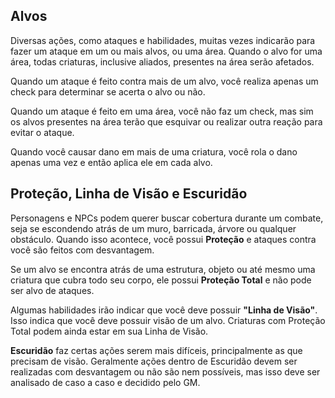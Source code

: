 ## Alvos

Diversas ações, como ataques e habilidades, muitas vezes indicarão para fazer um ataque em um ou mais alvos, ou uma área. Quando o alvo for uma área, todas criaturas, inclusive aliados, presentes na área serão afetados.

Quando um ataque é feito contra mais de um alvo, você realiza apenas um check para determinar se acerta o alvo ou não.

Quando um ataque é feito em uma área, você não faz um check, mas sim os alvos presentes na área terão que esquivar ou realizar outra reação para evitar o ataque.

Quando você causar dano em mais de uma criatura, você rola o dano apenas uma vez e então aplica ele em cada alvo.

## Proteção, Linha de Visão e Escuridão

Personagens e NPCs podem querer buscar cobertura durante um combate, seja se escondendo atrás de um muro, barricada, árvore ou qualquer obstáculo. Quando isso acontece, você possui **Proteção** e ataques contra você são feitos com desvantagem.

Se um alvo se encontra atrás de uma estrutura, objeto ou até mesmo uma criatura que cubra todo seu corpo, ele possui **Proteção Total** e não pode ser alvo de ataques.

Algumas habilidades irão indicar que você deve possuir **"Linha de Visão"**. Isso indica que você deve possuir visão de um alvo. Criaturas com Proteção Total podem ainda estar em sua Linha de Visão.

**Escuridão** faz certas ações serem mais difíceis, principalmente as que precisam de visão. Geralmente ações dentro de Escuridão devem ser realizadas com desvantagem ou não são nem possíveis, mas isso deve ser analisado de caso a caso e decidido pelo GM.